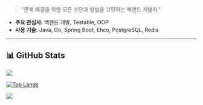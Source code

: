> "문제 해결을 위한 모든 수단과 방법을 고민하는 백엔드 개발자."

- **주요 관심사:** 백엔드 개발, Testable, OOP
- **사용 기술:** Java, Go, Spring Boot, Ehco, PostgreSQL, Redis  

---

## 📊 **GitHub Stats**


![](http://github-profile-summary-cards.vercel.app/api/cards/repos-per-language?username=thedev-junyoung&theme=tokyonight)


[![Top Langs](https://github-stats-alpha.vercel.app/api?username=thedev-junyoung)](https://github-stats-alpha.vercel.app)


<a href="https://hhpluscertificateofcompletion.oopy.io/">
  <img src="https://static.spartacodingclub.kr/hanghae99/plus/completion/badge_black.svg" />
</a>

